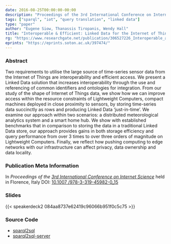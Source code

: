 ```yaml
---
date: 2016-08-25T00:00:00-00:00
description: "Proceedings of the 3rd International Conference on Internet Science"
tags: ["sparql", "iot", "query translation", "linked data"]
type: "paper"
author: "Eugene Siow, Thanassis Tiropanis, Wendy Hall"
title: "Interoperable & Efficient: Linked Data for the Internet of Things"
rg: "https://www.researchgate.net/publication/306527226_Interoperable_and_Efficient_Linked_Data_for_the_Internet_of_Things"
eprints: "https://eprints.soton.ac.uk/397474/"
---
```


### Abstract

Two requirements to utilise the large source of time-series sensor data from the Internet of Things are interoperability and efficient access. We present a Linked Data solution that increases interoperability through the use and referencing of common identifiers and ontologies for integration. From our study of the shape of Internet of Things data, we show how we can improve access within the resource constraints of Lightweight Computers, compact machines deployed in close proximity to sensors, by storing time-series data succinctly as rows and producing Linked Data ‘just-in-time’. We examine our approach within two scenarios: a distributed meteorological analytics system and a smart home hub. We show with established benchmarks that in comparison to storing the data in a traditional Linked Data store, our approach provides gains in both storage efficiency and query performance from over 3 times to over three orders of magnitude on Lightweight Computers. Finally, we reflect how pushing computing to edge networks with our infrastructure can affect privacy, data ownership and data locality.

### Publication Meta Information

In _Proceedings of the [3rd International Conference on Internet Science](http://internetscienceconference.eu/insci2016.html)_ held in Florence, Italy
DOI: [10.1007 /978-3-319-45982-0_15](https://doi.org/10.1007/978-3-319-45982-0_15)

### Slides

<div class="figure-frame">
{{< speakerdeck2 084aa8737e62419c96066b951f0c5c75 >}}
</div>

### Source Code

- [sparql2sql](https://github.com/eugenesiow/sparql2sql)
- [sparql2sql-server](https://github.com/eugenesiow/sparql2sql-server)